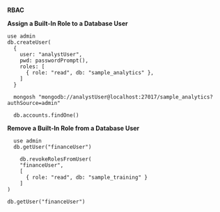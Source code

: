 **RBAC**

**Assign a Built-In Role to a Database User**

    use admin
    db.createUser(
      {
        user: "analystUser",
        pwd: passwordPrompt(),        
        roles: [
          { role: "read", db: "sample_analytics" },
        ]
      }

      mongosh "mongodb://analystUser@localhost:27017/sample_analytics?authSource=admin"

      db.accounts.findOne()

**Remove a Built-In Role from a Database User**

      use admin
      db.getUser("financeUser")
    
        db.revokeRolesFromUser(
        "financeUser",
        [
          { role: "read", db: "sample_training" }
        ]
    )

    db.getUser("financeUser")
